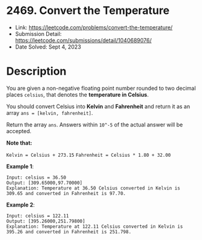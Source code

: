 # 2469. Convert the Temperature

- Link: https://leetcode.com/problems/convert-the-temperature/
- Submission Detail: https://leetcode.com/submissions/detail/1040689076/
- Date Solved: Sept 4, 2023

# Description

You are given a non-negative floating point number rounded to two decimal places `celsius`, that denotes the **temperature in Celsius**.

You should convert Celsius into **Kelvin** and **Fahrenheit** and return it as an array `ans = [kelvin, fahrenheit]`.

Return the array `ans`. Answers within `10^-5` of the actual answer will be accepted.

**Note that:**

`Kelvin = Celsius + 273.15`
`Fahrenheit = Celsius * 1.80 + 32.00`

**Example 1**:

```
Input: celsius = 36.50
Output: [309.65000,97.70000]
Explanation: Temperature at 36.50 Celsius converted in Kelvin is 309.65 and converted in Fahrenheit is 97.70.
```

**Example 2**:

```
Input: celsius = 122.11
Output: [395.26000,251.79800]
Explanation: Temperature at 122.11 Celsius converted in Kelvin is 395.26 and converted in Fahrenheit is 251.798.
```
